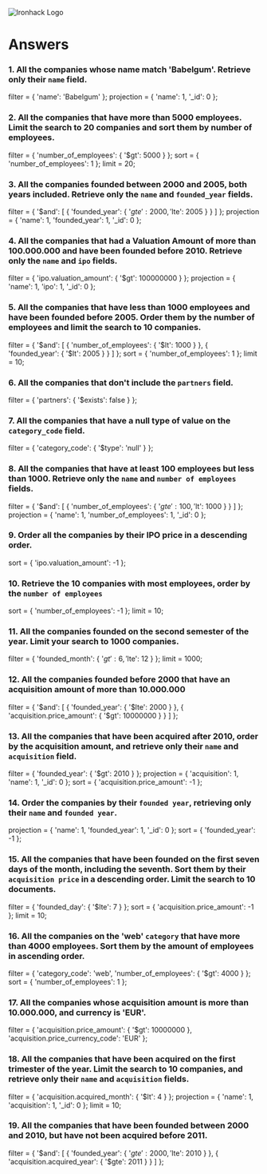 ![Ironhack Logo](https://i.imgur.com/1QgrNNw.png)

# Answers

### 1. All the companies whose name match 'Babelgum'. Retrieve only their `name` field.

filter = {
'name': 'Babelgum'
};
projection = {
'name': 1,
'\_id': 0
};

### 2. All the companies that have more than 5000 employees. Limit the search to 20 companies and sort them by **number of employees**.

filter = {
'number_of_employees': {
'$gt': 5000
}
};
sort = {
'number_of_employees': 1
};
limit = 20;

### 3. All the companies founded between 2000 and 2005, both years included. Retrieve only the `name` and `founded_year` fields.

filter = {
'$and': [
    {
      'founded_year': {
        '$gte': 2000,
'$lte': 2005
}
}
]
};
projection = {
'name': 1,
'founded_year': 1,
'\_id': 0
};

### 4. All the companies that had a Valuation Amount of more than 100.000.000 and have been founded before 2010. Retrieve only the `name` and `ipo` fields.

filter = {
'ipo.valuation_amount': {
'$gt': 100000000
}
};
projection = {
'name': 1,
'ipo': 1,
'\_id': 0
};

### 5. All the companies that have less than 1000 employees and have been founded before 2005. Order them by the number of employees and limit the search to 10 companies.

filter = {
'$and': [
    {
      'number_of_employees': {
        '$lt': 1000
}
}, {
'founded_year': {
'$lt': 2005
}
}
]
};
sort = {
'number_of_employees': 1
};
limit = 10;

### 6. All the companies that don't include the `partners` field.

filter = {
'partners': {
'$exists': false
}
};

### 7. All the companies that have a null type of value on the `category_code` field.

filter = {
'category_code': {
'$type': 'null'
}
};

### 8. All the companies that have at least 100 employees but less than 1000. Retrieve only the `name` and `number of employees` fields.

filter = {
'$and': [
    {
      'number_of_employees': {
        '$gte': 100,
'$lt': 1000
}
}
]
};
projection = {
'name': 1,
'number_of_employees': 1,
'\_id': 0
};

### 9. Order all the companies by their IPO price in a descending order.

sort = {
'ipo.valuation_amount': -1
};

### 10. Retrieve the 10 companies with most employees, order by the `number of employees`

sort = {
'number_of_employees': -1
};
limit = 10;

### 11. All the companies founded on the second semester of the year. Limit your search to 1000 companies.

filter = {
'founded_month': {
'$gt': 6, 
    '$lte': 12
}
};
limit = 1000;

### 12. All the companies founded before 2000 that have an acquisition amount of more than 10.000.000

filter = {
'$and': [
    {
      'founded_year': {
        '$lte': 2000
}
}, {
'acquisition.price_amount': {
'$gt': 10000000
}
}
]
};

### 13. All the companies that have been acquired after 2010, order by the acquisition amount, and retrieve only their `name` and `acquisition` field.

filter = {
'founded_year': {
'$gt': 2010
}
};
projection = {
'acquisition': 1,
'name': 1,
'\_id': 0
};
sort = {
'acquisition.price_amount': -1
};

### 14. Order the companies by their `founded year`, retrieving only their `name` and `founded year`.

projection = {
'name': 1,
'founded_year': 1,
'\_id': 0
};
sort = {
'founded_year': -1
};

### 15. All the companies that have been founded on the first seven days of the month, including the seventh. Sort them by their `acquisition price` in a descending order. Limit the search to 10 documents.

filter = {
'founded_day': {
'$lte': 7
}
};
sort = {
'acquisition.price_amount': -1
};
limit = 10;

### 16. All the companies on the 'web' `category` that have more than 4000 employees. Sort them by the amount of employees in ascending order.

filter = {
'category_code': 'web',
'number_of_employees': {
'$gt': 4000
}
};
sort = {
'number_of_employees': 1
};

### 17. All the companies whose acquisition amount is more than 10.000.000, and currency is 'EUR'.

filter = {
'acquisition.price_amount': {
'$gt': 10000000
},
'acquisition.price_currency_code': 'EUR'
};

### 18. All the companies that have been acquired on the first trimester of the year. Limit the search to 10 companies, and retrieve only their `name` and `acquisition` fields.

filter = {
'acquisition.acquired_month': {
'$lt': 4
}
};
projection = {
'name': 1,
'acquisition': 1,
'\_id': 0
};
limit = 10;

### 19. All the companies that have been founded between 2000 and 2010, but have not been acquired before 2011.

filter = {
'$and': [
    {
      'founded_year': {
        '$gte': 2000,
'$lte': 2010
      }
    }, {
      'acquisition.acquired_year': {
        '$gte': 2011
}
}
]
};
